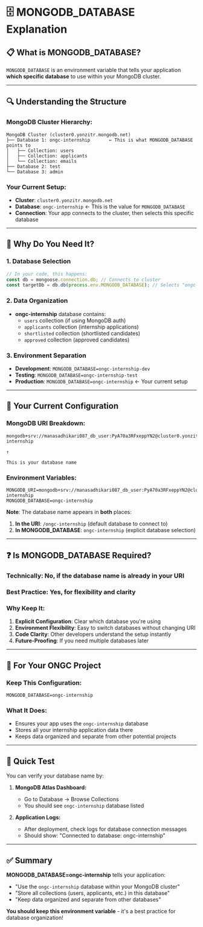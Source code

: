 # 🗄️ MONGODB_DATABASE Explanation

## 📋 What is MONGODB_DATABASE?

`MONGODB_DATABASE` is an environment variable that tells your application **which specific database** to use within your MongoDB cluster.

---

## 🔍 **Understanding the Structure**

### **MongoDB Cluster Hierarchy:**
```
MongoDB Cluster (cluster0.yonzitr.mongodb.net)
├── Database 1: ongc-internship       ← This is what MONGODB_DATABASE points to
│   ├── Collection: users
│   ├── Collection: applicants
│   └── Collection: emails
├── Database 2: test
└── Database 3: admin
```

### **Your Current Setup:**
- **Cluster**: `cluster0.yonzitr.mongodb.net`
- **Database**: `ongc-internship` ← This is the value for `MONGODB_DATABASE`
- **Connection**: Your app connects to the cluster, then selects this specific database

---

## 🎯 **Why Do You Need It?**

### **1. Database Selection**
```javascript
// In your code, this happens:
const db = mongoose.connection.db; // Connects to cluster
const targetDb = db.db(process.env.MONGODB_DATABASE); // Selects "ongc-internship"
```

### **2. Data Organization**
- **ongc-internship** database contains:
  - `users` collection (if using MongoDB auth)
  - `applicants` collection (internship applications)
  - `shortlisted` collection (shortlisted candidates)
  - `approved` collection (approved candidates)

### **3. Environment Separation**
- **Development**: `MONGODB_DATABASE=ongc-internship-dev`
- **Testing**: `MONGODB_DATABASE=ongc-internship-test`  
- **Production**: `MONGODB_DATABASE=ongc-internship` ← Your current setup

---

## 🔧 **Your Current Configuration**

### **MongoDB URI Breakdown:**
```
mongodb+srv://manasadhikari087_db_user:PyA70a3RFxeppYN2@cluster0.yonzitr.mongodb.net/ongc-internship
                                                                                              ↑
                                                                                    This is your database name
```

### **Environment Variables:**
```env
MONGODB_URI=mongodb+srv://manasadhikari087_db_user:PyA70a3RFxeppYN2@cluster0.yonzitr.mongodb.net/ongc-internship
MONGODB_DATABASE=ongc-internship
```

**Note**: The database name appears in **both** places:
1. **In the URI**: `/ongc-internship` (default database to connect to)
2. **In MONGODB_DATABASE**: `ongc-internship` (explicit database selection)

---

## ❓ **Is MONGODB_DATABASE Required?**

### **Technically**: No, if the database name is already in your URI
### **Best Practice**: Yes, for flexibility and clarity

### **Why Keep It:**
1. **Explicit Configuration**: Clear which database you're using
2. **Environment Flexibility**: Easy to switch databases without changing URI
3. **Code Clarity**: Other developers understand the setup instantly
4. **Future-Proofing**: If you need multiple databases later

---

## 🎯 **For Your ONGC Project**

### **Keep This Configuration:**
```env
MONGODB_DATABASE=ongc-internship
```

### **What It Does:**
- Ensures your app uses the `ongc-internship` database
- Stores all your internship application data there
- Keeps data organized and separate from other potential projects

---

## 🧪 **Quick Test**

You can verify your database name by:

1. **MongoDB Atlas Dashboard:**
   - Go to Database → Browse Collections
   - You should see `ongc-internship` database listed

2. **Application Logs:**
   - After deployment, check logs for database connection messages
   - Should show: "Connected to database: ongc-internship"

---

## ✅ **Summary**

**MONGODB_DATABASE=ongc-internship** tells your application:
- "Use the `ongc-internship` database within your MongoDB cluster"
- "Store all collections (users, applicants, etc.) in this database"
- "Keep data organized and separate from other databases"

**You should keep this environment variable** - it's a best practice for database organization!